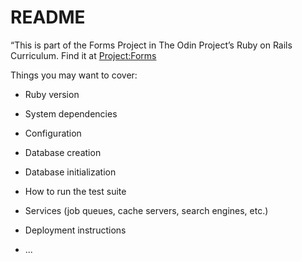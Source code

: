 # README

“This is part of the Forms Project in The Odin Project’s Ruby on Rails Curriculum. Find it at [Project:Forms](https://www.theodinproject.com/paths/full-stack-ruby-on-rails/courses/ruby-on-rails/lessons/forms”)

Things you may want to cover:

* Ruby version

* System dependencies

* Configuration

* Database creation

* Database initialization

* How to run the test suite

* Services (job queues, cache servers, search engines, etc.)

* Deployment instructions

* ...
